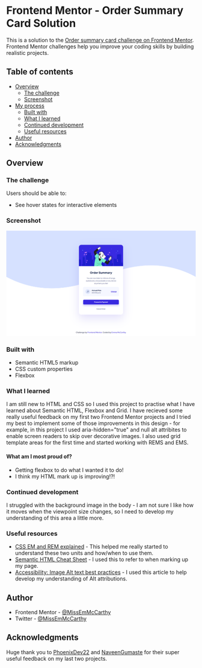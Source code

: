 # Frontend Mentor - Order Summary Card Solution

This is a solution to the [Order summary card challenge on Frontend Mentor](https://www.frontendmentor.io/challenges/order-summary-component-QlPmajDUj). Frontend Mentor challenges help you improve your coding skills by building realistic projects. 

## Table of contents

- [Overview](#overview)
  - [The challenge](#the-challenge)
  - [Screenshot](#screenshot)
- [My process](#my-process)
  - [Built with](#built-with)
  - [What I learned](#what-i-learned)
  - [Continued development](#continued-development)
  - [Useful resources](#useful-resources)
- [Author](#author)
- [Acknowledgments](#acknowledgments)

## Overview

### The challenge

Users should be able to:

- See hover states for interactive elements

### Screenshot

![Order Summary Card](images/Screenshot.png)

### Built with

- Semantic HTML5 markup
- CSS custom properties
- Flexbox

### What I learned

I am still new to HTML and CSS so I used this project to practise what I have learned about Semantic HTML, Flexbox and Grid. I have recieved some really useful feedback on my first two Frontend Mentor projects and I tried my best to implement some of those improvements in this design - for example, in this project I used aria-hidden="true" and null alt attribites to enable screen readers to skip over decorative images. I also used grid template areas for the first time and started working with REMS and EMS.

#### What am I most proud of?

- Getting flexbox to do what I wanted it to do!
- I think my HTML mark up is improving!?!

### Continued development

I struggled with the background image in the body - I am not sure I like how it moves when the viewpoint size changes, so I need to develop my understanding of this area a little more.

### Useful resources

- [CSS EM and REM explained](https://www.youtube.com/watch?v=_-aDOAMmDHI&t=279s) - This helped me really started to understand these two units and how/when to use them.
- [Semantic HTML Cheat Sheet](https://learn-the-web.algonquindesign.ca/topics/html-semantics-cheat-sheet/) - I used this to refer to when marking up my page.
- [Accessibility: Image Alt text best practices](https://help.siteimprove.com/support/solutions/articles/80000863904-accessibility-image-alt-text-best-practices) - I used this article to help develop my understanding of Alt attributions.

## Author

- Frontend Mentor - [@MissEmMcCarthy](https://www.frontendmentor.io/profile/MissEmMcCarthy)
- Twitter - [@MissEmMcCarthy](https://twitter.com/MissEmMcCarthy)

## Acknowledgments

Huge thank you to [PhoenixDev22](https://www.frontendmentor.io/profile/PhoenixDev22) and [NaveenGumaste](https://www.frontendmentor.io/profile/Crazimonk) for their super useful feedback on my last two projects.


